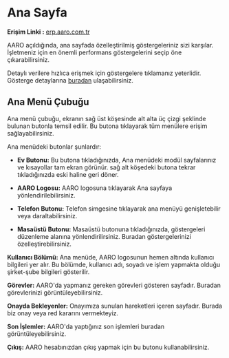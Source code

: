 ﻿---
SayfaID: Ana sayfa
SayfaTipi: Ana sayfa
---

# Ana Sayfa 

**Erişim Linki :** [erp.aaro.com.tr](erp.aaro.com.tr)

AARO açıldığında, ana sayfada özelleştirilmiş göstergeleriniz sizi karşılar. İşletmeniz için en önemli performans göstergelerini seçip öne çıkarabilirsiniz. 

Detaylı verilere hızlıca erişmek için göstergelere tıklamanız yeterlidir. Gösterge detaylarına [buradan](../Gostergeler.md) ulaşabilirsiniz.


## Ana Menü Çubuğu

Ana menü çubuğu, ekranın sağ üst köşesinde alt alta üç çizgi şeklinde bulunan butonla temsil edilir. Bu butona tıklayarak tüm menülere erişim sağlayabilirsiniz. 

Ana menüdeki butonlar şunlardır:

- **Ev Butonu:** Bu butona tıkladığınızda, Ana menüdeki modül sayfalarınız ve kısayollar tam ekran görünür. sağ alt köşedeki butona tekrar tıkladığınızda eski haline geri döner.
  
- **AARO Logosu:** AARO logosuna tıklayarak Ana sayfaya yönlendirilebilirsiniz.

- **Telefon Butonu:** Telefon simgesine tıklayarak ana menüyü genişletebilir veya daraltabilirsiniz.

- **Masaüstü Butonu:** Masaüstü butonuna tıkladığınızda, göstergeleri düzenleme alanına yönlendirilirsiniz. Buradan göstergelerinizi özelleştirebilirsiniz.

**Kullanıcı Bölümü:** Ana menüde, AARO logosunun hemen altında kullanıcı bilgileri yer alır. Bu bölümde, kullanıcı adı, soyadı ve işlem yapmakta olduğu şirket-şube bilgileri gösterilir.

**Görevler:** AARO'da yapmanız gereken görevleri gösteren sayfadır. Buradan görevlerinizi görüntüleyebilirsiniz.

**Onayda Bekleyenler:** Onayımıza sunulan hareketleri içeren sayfadır. Burada biz onay veya red kararını vermekteyiz.

**Son İşlemler:** AARO'da yaptığınız son işlemleri buradan görüntüleyebilirsiniz. 

**Çıkış:** AARO hesabınızdan çıkış yapmak için bu butonu kullanabilirsiniz.






